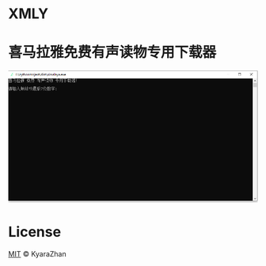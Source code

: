 # XMLY  
# 喜马拉雅免费有声读物专用下载器

<img width="658" alt="image" src="https://github.com/kyarazhan/XMLY/blob/master/picture/readme1.png">  


# License

[MIT](https://github.com/kyarazhan/XMLY/blob/master/LICENSE) © KyaraZhan
